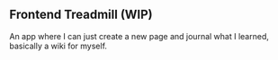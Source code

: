 ## Frontend Treadmill (WIP)

An app where I can just create a new page and journal what I learned, basically a wiki for myself.
